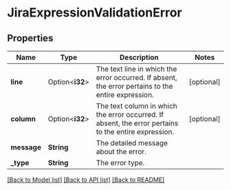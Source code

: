 # JiraExpressionValidationError

## Properties

Name | Type | Description | Notes
------------ | ------------- | ------------- | -------------
**line** | Option<**i32**> | The text line in which the error occurred. If absent, the error pertains to the entire expression. | [optional]
**column** | Option<**i32**> | The text column in which the error occurred. If absent, the error pertains to the entire expression. | [optional]
**message** | **String** | The detailed message about the error. | 
**_type** | **String** | The error type. | 

[[Back to Model list]](../README.md#documentation-for-models) [[Back to API list]](../README.md#documentation-for-api-endpoints) [[Back to README]](../README.md)


